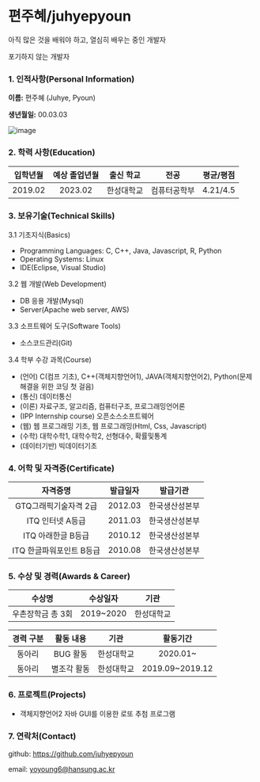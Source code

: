 # 편주혜/juhyepyoun

아직 많은 것을 배워야 하고, 열심히 배우는 중인 개발자

포기하지 않는 개발자

### 1. 인적사항(Personal Information)

**이름:** 편주혜 (Juhye, Pyoun)

**생년월일:** 00.03.03

![image](https://github.com/juhyepyoun/hello-me/blob/cv/Images/images.jpg)

### 2. 학력 사항(Education)

| 입학년월 | 예상 졸업년월 | 출신 학교  |     전공     | 평균/평점 |
| :------: | :-----------: | :--------: | :----------: | :-------: |
| 2019.02  |    2023.02    | 한성대학교 | 컴퓨터공학부 | 4.21/4.5  |

### 3. 보유기술(Technical Skills)

3.1 기초지식(Basics)

* Programming Languages: C, C++, Java, Javascript, R, Python
* Operating Systems: Linux
* IDE(Eclipse, Visual Studio)

3.2 웹 개발(Web Development)

* DB 응용 개발(Mysql)
* Server(Apache web server, AWS)

3.3 소프트웨어 도구(Software Tools)

* 소스코드관리(Git)

3.4 학부 수강 과목(Course)

* (언어) C(컴프 기초), C++(객체지향언어1), JAVA(객체지향언어2), Python(문제해결을 위한 코딩 첫 걸음)
* (통신) 데이터통신
* (이론) 자료구조, 알고리즘, 컴퓨터구조, 프로그래밍언어론
* (IPP Internship course) 오픈소스소프트웨어
* (웹) 웹 프로그래밍 기초, 웹 프로그래밍(Html, Css, Javascript)
* (수학) 대학수학1, 대학수학2, 선형대수, 확률및통계
* (데이터기반) 빅데이터기초

### 4. 어학 및 자격증(Certificate)

|         자격증명         | 발급일자 |    발급기관    |
| :----------------------: | :------: | :------------: |
|  GTQ그래픽기술자격 2급   | 2012.03  | 한국생산성본부 |
|     ITQ 인터넷 A등급     | 2011.03  | 한국생산성본부 |
|    ITQ 아래한글 B등급    | 2010.12  | 한국생산성본부 |
| ITQ 한글파워포인트 B등급 | 2010.08  | 한국생산성본부 |

### 5. 수상 및 경력(Awards & Career)

|      수상명       | 수상일자  |    기관    |
| :---------------: | :-------: | :--------: |
| 우촌장학금 총 3회 | 2019~2020 | 한성대학교 |

| 경력 구분 |  활동 내용  |    기관    |    활동기간     |
| :-------: | :---------: | :--------: | :-------------: |
|  동아리   |  BUG 활동   | 한성대학교 |    2020.01~     |
|  동아리   | 별조각 활동 | 한성대학교 | 2019.09~2019.12 |

### 6. 프로젝트(Projects)

* 객체지향언어2 자바 GUI를 이용한 로또 추첨 프로그램

### 7. 연락처(Contact)

github: https://github.com/juhyepyoun

email: yoyoung6@hansung.ac.kr
